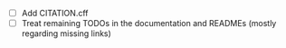 - [ ] Add CITATION.cff
- [ ] Treat remaining TODOs in the documentation and READMEs (mostly regarding missing links)
